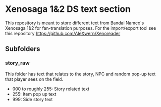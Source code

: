 # Xenosaga 1&2 DS text section
This repository is meant to store different text from Bandai Namco's Xenosaga 1&2 for fan-translation purposes.
For the import/export tool see this repository https://github.com/AleXwern/Xenoreader

## Subfolders
### story_raw
This folder has text that relates to the story, NPC and random pop-up text that player sees on the field.

- 000 to roughly 255: Story related text
- 255: Item pop up text
- 999: Side story text
